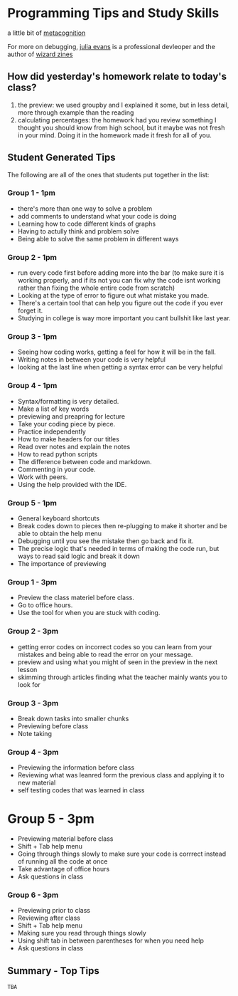 # Programming Tips and Study Skills

a little bit of [metacognition](https://www.merriam-webster.com/dictionary/metacognition)

For more on debugging, [julia evans](https://jvns.ca/) is a professional devleoper and the author of [wizard zines](https://wizardzines.com/)


## How did yesterday's homework relate to today's class? 


1. the preview: we used groupby and I explained it some, but in less detail, more through example than the reading
2. calculating percentages: the homework had you review something I thought you should know from high school, but it maybe was not fresh in your mind.  Doing it in the homework  made it fresh for all of you. 


## Student Generated Tips
The following are all of the ones that students put together in the list: 

### Group 1 - 1pm
- there's more than one way to solve a problem
- add comments to understand what your code is doing
- Learning how to code different kinds of graphs
- Having to actully think and problem solve 
- Being able to solve the same problem in different ways


### Group 2 - 1pm
- run every code first before adding more into the bar (to make sure it is working properly, and if its not you can fix why the code isnt working rather than fixing the whole entire code from scratch)
- Looking at the type of error to figure out what mistake you made.
- There's a certain tool that can help you figure out the code if you ever forget it.
- Studying in college is way more important you cant bullshit like last year.


### Group 3 - 1pm
- Seeing how coding works, getting a feel for how it will be in the fall.
- Writing notes in between your code is very helpful
- looking at the last line when getting a syntax error can be very helpful 


### Group 4 - 1pm
- Syntax/formatting is very detailed.
- Make a list of key words 
- previewing and preapring for lecture
- Take your coding piece by piece.
- Practice independently
- How to make headers for our titles
- Read over notes and explain the notes
- How to read python scripts 
- The difference between code and markdown.
- Commenting in your code.
- Work with peers.
- Using the help provided with the IDE.


### Group 5 - 1pm
- General keyboard shortcuts
- Break codes down to pieces then re-plugging to make it shorter and be able to obtain the help menu
- Debugging until you see the mistake then go back and fix it.
- The precise logic that's needed in terms of making the code run, but ways to read said logic and break it down
- The importance of previewing

### Group 1 - 3pm

- Preview the class materiel before class.
- Go to office hours.
- Use the tool for when you are stuck with coding.


### Group 2 - 3pm

- getting error codes on incorrect codes so you can learn from your mistakes and being able to read the error on your message.
- preview and using what you might of seen in the preview in the next lesson  
- skimming through articles finding what the teacher mainly wants you to look for 



### Group 3 - 3pm

- Break down tasks into smaller chunks
- Previewing before class
- Note taking 


### Group 4 - 3pm

- Previewing the information before class 
- Reviewing what was leanred form the previous class and applying it to new material 
- self testing codes that was learned in class 



# Group 5 - 3pm

- Previewing material before class
- Shift + Tab help menu
- Going through things slowly to make sure your code is corrrect instead of running all the code at once
- Take advantage of office hours
- Ask questions in class 


### Group 6 - 3pm
- Previewing prior to class 
- Reviewing after class
- Shift + Tab help menu
- Making sure you read through things slowly
- Using shift tab in between parentheses for when you need help
- Ask questions in class 


## Summary - Top Tips 

```{warning}
TBA
```